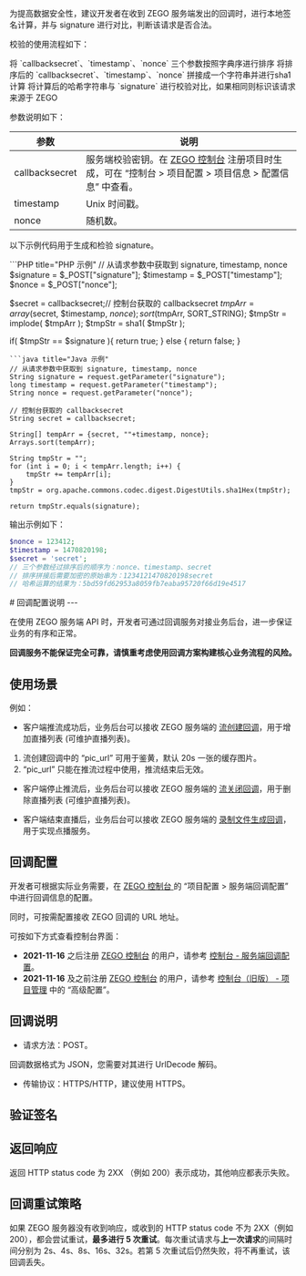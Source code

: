 为提高数据安全性，建议开发者在收到 ZEGO 服务端发出的回调时，进行本地签名计算，并与 signature 进行对比，判断该请求是否合法。

校验的使用流程如下：

<Steps>
<Step title="对参数进行排序">
将 `callbacksecret`、`timestamp`、`nonce` 三个参数按照字典序进行排序
</Step>
<Step title="计算 SHA1">
将排序后的 `callbacksecret`、`timestamp`、`nonce` 拼接成一个字符串并进行sha1计算
</Step>
<Step title="校验 signature">
将计算后的哈希字符串与 `signature` 进行校验对比，如果相同则标识该请求来源于 ZEGO
</Step>
</Steps>

参数说明如下：

| 参数 | 说明  |
|---- | ------ | 
| callbacksecret  | 服务端校验密钥。在 [ZEGO 控制台](https://console.zego.im/) 注册项目时生成，可在 “控制台 > 项目配置 > 项目信息 > 配置信息” 中查看。 | 
| timestamp| Unix 时间戳。|
| nonce | 随机数。|

<Accordion title="使用示例" defaultOpen="false">

以下示例代码用于生成和检验 signature。

<CodeGroup> 
```PHP title="PHP 示例"
// 从请求参数中获取到 signature, timestamp, nonce
$signature = $_POST["signature"];
$timestamp = $_POST["timestamp"];
$nonce = $_POST["nonce"];

$secret = callbacksecret;// 控制台获取的 callbacksecret
$tmpArr = array($secret, $timestamp, $nonce);
sort($tmpArr, SORT_STRING);
$tmpStr = implode( $tmpArr );
$tmpStr = sha1( $tmpStr );

if( $tmpStr == $signature ){
    return true;
} else {
    return false;
}
```
```java title="Java 示例"
// 从请求参数中获取到 signature, timestamp, nonce
String signature = request.getParameter("signature");
long timestamp = request.getParameter("timestamp");
String nonce = request.getParameter("nonce");

// 控制台获取的 callbacksecret
String secret = callbacksecret;

String[] tempArr = {secret, ""+timestamp, nonce};
Arrays.sort(tempArr);
        
String tmpStr = "";
for (int i = 0; i < tempArr.length; i++) {
    tmpStr += tempArr[i];
}
tmpStr = org.apache.commons.codec.digest.DigestUtils.sha1Hex(tmpStr);

return tmpStr.equals(signature);
```

</CodeGroup>

输出示例如下：

```PHP title="PHP 示例"
$nonce = 123412;
$timestamp = 1470820198;
$secret = 'secret';
// 三个参数经过排序后的顺序为：nonce、timestamp、secret
// 排序拼接后需要加密的原始串为：1234121470820198secret
// 哈希运算的结果为：5bd59fd62953a8059fb7eaba95720f66d19e4517
```

</Accordion>
# 回调配置说明
---

在使用 ZEGO 服务端 API 时，开发者可通过回调服务对接业务后台，进一步保证业务的有序和正常。

<Warning title="注意">


**回调服务不能保证完全可靠，请慎重考虑使用回调方案构建核心业务流程的风险。**

</Warning>



## 使用场景

例如：

- 客户端推流成功后，业务后台可以接收 ZEGO 服务端的 [流创建回调](https://doc-zh.zego.im/article/19676)，用于增加直播列表 (可维护直播列表)。

<Note title="说明">


1. 流创建回调中的 “pic_url” 可用于鉴黄，默认 20s 一张的缓存图片。
2. “pic_url” 只能在推流过程中使用，推流结束后无效。

</Note>



- 客户端停止推流后，业务后台可以接收 ZEGO 服务端的 [流关闭回调](https://doc-zh.zego.im/article/19678)，用于删除直播列表 (可维护直播列表)。

- 客户端结束直播后，业务后台可以接收 ZEGO 服务端的 [录制文件生成回调](https://doc-zh.zego.im/article/19690)，用于实现点播服务。


## 回调配置

开发者可根据实际业务需要，在 [ZEGO 控制台 ](https://console.zego.im) 的 “项目配置 > 服务端回调配置” 中进行回调信息的配置。


同时，可按需配置接收 ZEGO 回调的 URL 地址。

<Note title="说明">


可按如下方式查看控制台界面：

- **2021-11-16** 之后注册 [ZEGO 控制台](https://console.zego.im) 的用户，请参考 [控制台 - 服务端回调配置](/console/server-callback-configuration)。
- **2021-11-16** 及之前注册 [ZEGO 控制台](https://console.zego.im) 的用户，请参考 [控制台（旧版） - 项目管理](/console-old/project-management#高级配置) 中的 “高级配置”。

</Note>




## 回调说明

- 请求方法：POST。

<Note title="说明">


  回调数据格式为 JSON，您需要对其进行 UrlDecode 解码。

</Note>



- 传输协议：HTTPS/HTTP，建议使用 HTTPS。

## 验证签名

<Content />

## 返回响应

返回 HTTP status code 为 2XX （例如 200）表示成功，其他响应都表示失败。

## 回调重试策略

如果 ZEGO 服务器没有收到响应，或收到的 HTTP status code 不为 2XX（例如 200），都会尝试重试，**最多进行 5 次重试**。每次重试请求与**上一次请求**的间隔时间分别为 2s、4s、8s、16s、32s。若第 5 次重试后仍然失败，将不再重试，该回调丢失。
